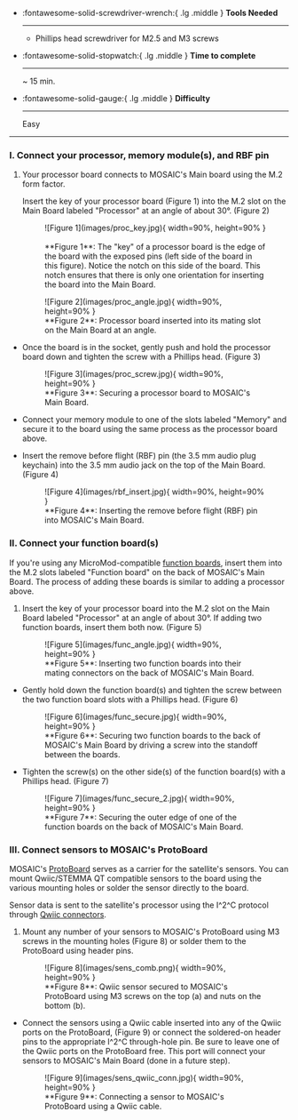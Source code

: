 <div class="grid cards" markdown>

-   :fontawesome-solid-screwdriver-wrench:{ .lg .middle } __Tools Needed__

    ---

    - Phillips head screwdriver for M2.5 and M3 screws

-   :fontawesome-solid-stopwatch:{ .lg .middle } __Time to complete__

    ---

    ~ 15 min.

-   :fontawesome-solid-gauge:{ .lg .middle } __Difficulty__

    ---

    Easy

</div>

---

### I. Connect your processor, memory module(s), and RBF pin

1. Your processor board connects to MOSAIC's Main board using the M.2 form factor. 

    Insert the key of your processor board (Figure 1) into the M.2 slot on the Main Board labeled "Processor" at an angle of about 30°. (Figure 2)

    <figure markdown="span">
     ![Figure 1](images/proc_key.jpg){ width=90%, height=90% }
      <figcaption>**Figure 1**: The "key" of a processor board is the edge of the board with the exposed pins (left side of the board in this figure). Notice the notch on this side of the board. This notch ensures that there is only one orientation for inserting the board into the Main Board.</figcaption>
    </figure>

    <figure markdown="span">
     ![Figure 2](images/proc_angle.jpg){ width=90%, height=90% }
      <figcaption>**Figure 2**: Processor board inserted into its mating slot on the Main Board at an angle.</figcaption>
    </figure>

- Once the board is in the socket, gently push and hold the processor board down and tighten the screw with a Phillips head. (Figure 3)

    <figure markdown="span">
     ![Figure 3](images/proc_screw.jpg){ width=90%, height=90% }
      <figcaption>**Figure 3**: Securing a processor board to MOSAIC's Main Board.</figcaption>
    </figure>

- Connect your memory module to one of the slots labeled "Memory" and secure it to the board using the same process as the processor board above.

- Insert the remove before flight (RBF) pin (the 3.5 mm audio plug keychain) into the 3.5 mm audio jack on the top of the Main Board. (Figure 4)

    <figure markdown="span">
     ![Figure 4](images/rbf_insert.jpg){ width=90%, height=90% }
      <figcaption>**Figure 4**: Inserting the remove before flight (RBF) pin into MOSAIC's Main Board.</figcaption>
    </figure>

### II. Connect your function board(s)

If you're using any MicroMod-compatible [function boards](https://www.mosaicsat.org/core_documentation/hardware/main_board/function_boards/), insert them into the M.2 slots labeled "Function board" on the back of MOSAIC's Main Board. The process of adding these boards is similar to adding a processor above. 

1. Insert the key of your processor board into the M.2 slot on the Main Board labeled "Processor" at an angle of about 30°. If adding two function boards, insert them both now. (Figure 5)

    <figure markdown="span">
     ![Figure 5](images/func_angle.jpg){ width=90%, height=90% }
      <figcaption>**Figure 5**: Inserting two function boards into their mating connectors on the back of MOSAIC's Main Board.</figcaption>
    </figure>

- Gently hold down the function board(s) and tighten the screw between the two function board slots with a Phillips head. (Figure 6)

    <figure markdown="span">
     ![Figure 6](images/func_secure.jpg){ width=90%, height=90% }
      <figcaption>**Figure 6**: Securing two function boards to the back of MOSAIC's Main Board by driving a screw into the standoff between the boards.</figcaption>
    </figure>

- Tighten the screw(s) on the other side(s) of the function board(s) with a Phillips head. (Figure 7)

    <figure markdown="span">
     ![Figure 7](images/func_secure_2.jpg){ width=90%, height=90% }
      <figcaption>**Figure 7**: Securing the outer edge of one of the function boards on the back of MOSAIC's Main Board.</figcaption>
    </figure>

### III. Connect sensors to MOSAIC's ProtoBoard

MOSAIC's [ProtoBoard](https://www.mosaicsat.org/core_documentation/hardware/protoboard/) serves as a carrier for the satellite's sensors. You can mount Qwiic/STEMMA QT compatible sensors to the board using the various mounting holes or solder the sensor directly to the board. 

Sensor data is sent to the satellite's processor using the I^2^C protocol through [Qwiic connectors](https://www.sparkfun.com/qwiic). 

1. Mount any number of your sensors to MOSAIC's ProtoBoard using M3 screws in the mounting holes (Figure 8) or solder them to the ProtoBoard using header pins.

    <figure markdown="span">
     ![Figure 8](images/sens_comb.png){ width=90%, height=90% }
      <figcaption>**Figure 8**: Qwiic sensor secured to MOSAIC's ProtoBoard using M3 screws on the top (a) and nuts on the bottom (b).</figcaption>
    </figure>

- Connect the sensors using a Qwiic cable inserted into any of the Qwiic ports on the ProtoBoard, (Figure 9) or connect the soldered-on header pins to the appropriate I^2^C through-hole pin. Be sure to leave one of the Qwiic ports on the ProtoBoard free. This port will connect your sensors to MOSAIC's Main Board (done in a future step).

    <figure markdown="span">
     ![Figure 9](images/sens_qwiic_conn.jpg){ width=90%, height=90% }
      <figcaption>**Figure 9**: Connecting a sensor to MOSAIC's ProtoBoard using a Qwiic cable.</figcaption>
    </figure>
